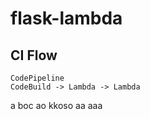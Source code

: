 # flask-lambda

## CI Flow

```
CodePipeline
CodeBuild -> Lambda -> Lambda
```

a
boc
ao
kkoso
aa
aaa